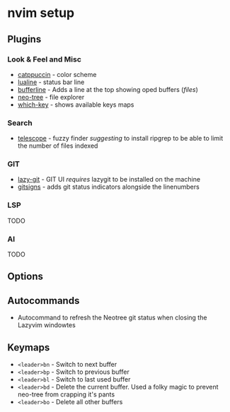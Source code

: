 # nvim setup

## Plugins
### Look & Feel and Misc
- [catppuccin](https://github.com/catppuccin/nvim) - color scheme
- [lualine](https://github.com/nvim-lualine/lualine.nvim) - status bar line 
- [bufferline](https://github.com/akinsho/bufferline.nvim) - Adds a line at the top showing oped buffers (_files_)
- [neo-tree](https://github.com/nvim-neo-tree/neo-tree.nvim) - file explorer
- [which-key](https://github.com/folke/which-key.nvim) - shows available keys maps


### Search
- [telescope](https://github.com/nvim-telescope/telescope.nvim) - fuzzy finder _suggesting_ to install ripgrep to be able to limit the number of files indexed

### GIT
- [lazy-git](https://github.com/kdheepak/lazygit.nvim) - GIT UI *requires* lazygit to be installed on the machine
- [gitsigns](https://github.com/lewis6991/gitsigns.nvim) - adds git status indicators alongside the linenumbers

### LSP
TODO

### AI
TODO

## Options

## Autocommands
- Autocommand to refresh the Neotree git status when closing the Lazyvim windowtes

## Keymaps
- `<leader>bn` - Switch to next buffer
- `<leader>bp` - Switch to previous buffer
- `<leader>bl` - Switch to last used buffer
- `<leader>bd` - Delete the current buffer. Used a folky magic to prevent neo-tree from crapping it's pants
- `<leader>bo` - Delete all other buffers

